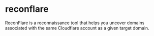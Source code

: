 # reconflare
ReconFlare is a reconnaissance tool that helps you uncover domains associated with the same Cloudflare account as a given target domain.
